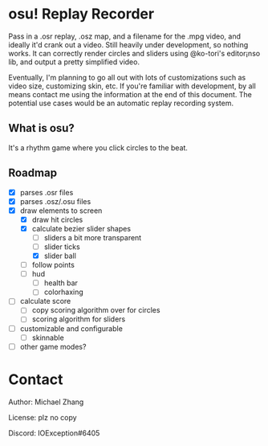osu! Replay Recorder
====================

Pass in a .osr replay, .osz map, and a filename for the .mpg video, and ideally it'd crank out a video. Still heavily under development, so nothing works. It can correctly render circles and sliders using @ko-tori's editor¡nso lib, and output a pretty simplified video.

Eventually, I'm planning to go all out with lots of customizations such as video size, customizing skin, etc. If you're familiar with development, by all means contact me using the information at the end of this document. The potential use cases would be an automatic replay recording system.

What is osu?
------------

It's a rhythm game where you click circles to the beat.

Roadmap
-------

- [x] parses .osr files
- [x] parses .osz/.osu files
- [x] draw elements to screen
  - [x] draw hit circles
  - [x] calculate bezier slider shapes
    - [ ] sliders a bit more transparent
    - [ ] slider ticks
    - [x] slider ball
  - [ ] follow points
  - [ ] hud
    - [ ] health bar
    - [ ] colorhaxing
- [ ] calculate score
  - [ ] copy scoring algorithm over for circles
  - [ ] scoring algorithm for sliders
- [ ] customizable and configurable
  - [ ] skinnable
- [ ] other game modes?

Contact
=======

Author: Michael Zhang

License: plz no copy

Discord: IOException#6405
